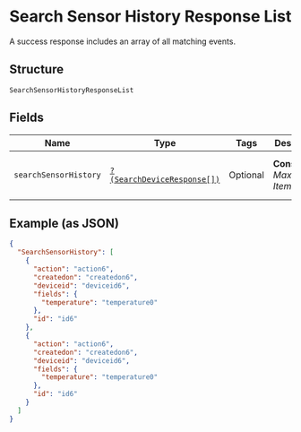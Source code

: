 
# Search Sensor History Response List

A success response includes an array of all matching events.

## Structure

`SearchSensorHistoryResponseList`

## Fields

| Name | Type | Tags | Description | Getter | Setter |
|  --- | --- | --- | --- | --- | --- |
| `searchSensorHistory` | [`?(SearchDeviceResponse[])`](../../doc/models/search-device-response.md) | Optional | **Constraints**: *Maximum Items*: `100` | getSearchSensorHistory(): ?array | setSearchSensorHistory(?array searchSensorHistory): void |

## Example (as JSON)

```json
{
  "SearchSensorHistory": [
    {
      "action": "action6",
      "createdon": "createdon6",
      "deviceid": "deviceid6",
      "fields": {
        "temperature": "temperature0"
      },
      "id": "id6"
    },
    {
      "action": "action6",
      "createdon": "createdon6",
      "deviceid": "deviceid6",
      "fields": {
        "temperature": "temperature0"
      },
      "id": "id6"
    }
  ]
}
```

